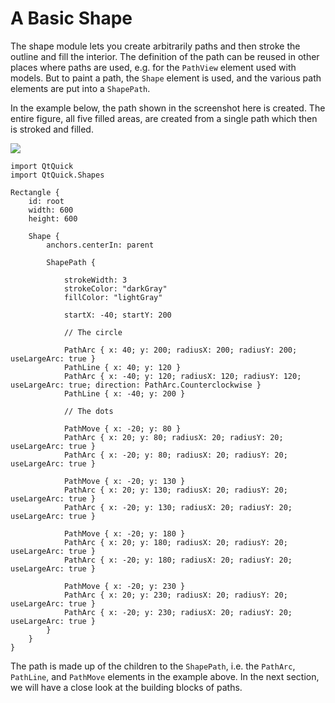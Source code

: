 # A Basic Shape

The shape module lets you create arbitrarily paths and then stroke the outline and fill the interior. The definition of the path can be reused in other places where paths are used, e.g. for the `PathView` element used with models. But to paint a path, the `Shape` element is used, and the various path elements are put into a `ShapePath`.

In the example below, the path shown in the screenshot here is created. The entire figure, all five filled areas, are created from a single path which then is stroked and filled.

![](assets/automatic/basic.png)

```
import QtQuick
import QtQuick.Shapes

Rectangle {
    id: root
    width: 600
    height: 600

    Shape {
        anchors.centerIn: parent
        
        ShapePath {
        
            strokeWidth: 3
            strokeColor: "darkGray"
            fillColor: "lightGray"

            startX: -40; startY: 200
            
            // The circle
            
            PathArc { x: 40; y: 200; radiusX: 200; radiusY: 200; useLargeArc: true }
            PathLine { x: 40; y: 120 }
            PathArc { x: -40; y: 120; radiusX: 120; radiusY: 120; useLargeArc: true; direction: PathArc.Counterclockwise }
            PathLine { x: -40; y: 200 }

            // The dots
            
            PathMove { x: -20; y: 80 }
            PathArc { x: 20; y: 80; radiusX: 20; radiusY: 20; useLargeArc: true }
            PathArc { x: -20; y: 80; radiusX: 20; radiusY: 20; useLargeArc: true }

            PathMove { x: -20; y: 130 }
            PathArc { x: 20; y: 130; radiusX: 20; radiusY: 20; useLargeArc: true }
            PathArc { x: -20; y: 130; radiusX: 20; radiusY: 20; useLargeArc: true }

            PathMove { x: -20; y: 180 }
            PathArc { x: 20; y: 180; radiusX: 20; radiusY: 20; useLargeArc: true }
            PathArc { x: -20; y: 180; radiusX: 20; radiusY: 20; useLargeArc: true }

            PathMove { x: -20; y: 230 }
            PathArc { x: 20; y: 230; radiusX: 20; radiusY: 20; useLargeArc: true }
            PathArc { x: -20; y: 230; radiusX: 20; radiusY: 20; useLargeArc: true }            
        }
    }
}
```

The path is made up of the children to the `ShapePath`, i.e. the `PathArc`, `PathLine`, and `PathMove` elements in the example above. In the next section, we will have a close look at the building blocks of paths.

